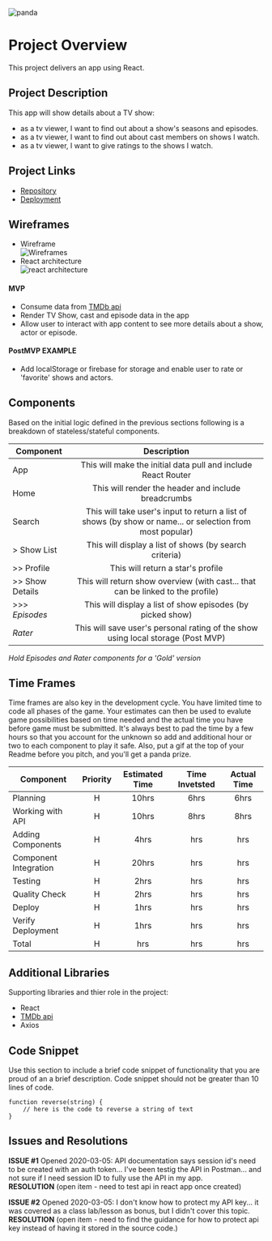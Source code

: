  ![panda](https://res.cloudinary.com/myraileen/image/upload/v1583368547/panda_p2ihut.gif)

# Project Overview
This project delivers an app using React. 

## Project Description

This app will show details about a TV show:
* as a tv viewer, I want to find out about a show's seasons and episodes.
* as a tv viewer, I want to find out about cast members on shows I watch. 
* as a tv viewer, I want to give ratings to the shows I watch.

## Project Links

- [Repository](https://github.com/myraileen/GA-SEI-TV)
- [Deployment]()

## Wireframes

- Wireframe  
  ![Wireframes](https://res.cloudinary.com/myraileen/image/upload/v1583418937/20200305_083257_resized_vbarco.jpg)
- React architecture  
  ![react architecture](https://res.cloudinary.com/myraileen/image/upload/v1583386664/20200304_233648_resized_soteyw.jpg)

#### MVP
- Consume data from [TMDb api](https://www.themoviedb.org/documentation/api)
- Render TV Show, cast and episode data in the app
- Allow user to interact with app content to see more details about a show, actor or episode.

#### PostMVP EXAMPLE

- Add localStorage or firebase for storage and enable user to rate or 'favorite' shows and actors.

## Components
Based on the initial logic defined in the previous sections following is a breakdown of stateless/stateful components. 

| Component | Description | 
| --- | :---: |  
| App | This will make the initial data pull and include React Router| 
| Home | This will render the header and include breadcrumbs | 
| Search | This will take user's input to return a list of shows (by show or name... or selection from most popular) | 
| > Show List | This will display a list of shows (by search criteria)  | 
| >> Profile | This will return a star's profile | 
| >> Show Details | This will return show overview (with cast... that can be linked to the profile) | 
| >>> _Episodes_ | This will display a list of show episodes (by picked show) | 
| _Rater_ | This will save user's personal rating of the show using local storage (Post MVP) | 

_Hold Episodes and Rater components for a 'Gold' version_


## Time Frames

Time frames are also key in the development cycle.  You have limited time to code all phases of the game.  Your estimates can then be used to evalute game possibilities based on time needed and the actual time you have before game must be submitted. It's always best to pad the time by a few hours so that you account for the unknown so add and additional hour or two to each component to play it safe. Also, put a gif at the top of your Readme before you pitch, and you'll get a panda prize.

| Component | Priority | Estimated Time | Time Invetsted | Actual Time |
| --- | :---: |  :---: | :---: | :---: |
| Planning | H | 10hrs| 6hrs | 6hrs |
| Working with API | H | 10hrs| 8hrs | 8hrs |
| Adding Components | H | 4hrs| hrs | hrs |
| Component Integration | H | 20hrs| hrs | hrs |
| Testing | H | 2hrs| hrs | hrs |
| Quality Check | H | 2hrs| hrs | hrs |
| Deploy | H | 1hrs| hrs | hrs |
| Verify Deployment | H | 1hrs| hrs | hrs |
| Total | H | hrs| hrs | hrs |

## Additional Libraries
 Supporting libraries and thier role in the project:
 * React
 * [TMDb api](https://www.themoviedb.org/documentation/api)
 * Axios

## Code Snippet

Use this section to include a brief code snippet of functionality that you are proud of an a brief description.  Code snippet should not be greater than 10 lines of code. 

```
function reverse(string) {
	// here is the code to reverse a string of text
}
```

## Issues and Resolutions
**ISSUE #1** Opened 2020-03-05: API documentation says session id's need to be created with an auth token... I've been testig the API in Postman... and not sure if I need session ID to fully use the API in my app.  
**RESOLUTION** (open item - need to test api in react app once created)  

**ISSUE #2** Opened 2020-03-05: I don't know how to protect my API key... it was covered as a class lab/lesson as bonus, but I didn't cover this topic.  
**RESOLUTION** (open item - need to find the guidance for how to protect api key instead of having it stored in the source code.)  

